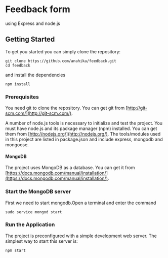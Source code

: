 # Feedback form 
using Express and node.js

## Getting Started
To get you started you can simply clone the repository:

```
git clone https://github.com/anahika/feedback.git
cd feedback
```
and install the dependencies
```
npm install
```

### Prerequisites
You need git to clone the repository. You can get git from
[http://git-scm.com/](http://git-scm.com/).

A number of node.js tools is necessary to initialize and test the project. You must have node.js and its package manager (npm) installed. You can get them from  [http://nodejs.org/](http://nodejs.org/). The tools/modules used in this project are listed in package.json and include express, mongodb and mongoose.

#### MongoDB
The project uses MongoDB as a database. You can get it from [https://docs.mongodb.com/manual/installation/](https://docs.mongodb.com/manual/installation/).

### Start the MongoDB server
First we need to start mongodb.Open a terminal and enter the command
```
sudo service mongod start
```

### Run the Application

The project is preconfigured with a simple development web server. The simplest way to start this server is:

    npm start
